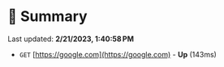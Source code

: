 # 📖 Summary
Last updated: **2/21/2023, 1:40:58 PM**

- `GET` [https://google.com](https://google.com) - **Up** (143ms)
